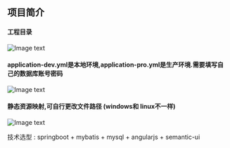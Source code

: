 ## 项目简介

#### 工程目录

![Image text]( )

####  application-dev.yml是本地环境,application-pro.yml是生产环境.需要填写自己的数据库账号密码

![Image text]( )

#### 静态资源映射,可自行更改文件路径 (windows和 linux不一样)

![Image text]( )

技术选型 : springboot + mybatis + mysql + angularjs + semantic-ui   